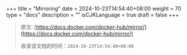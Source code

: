 +++
title = "Mirroring"
date = 2024-10-23T14:54:40+08:00
weight = 70
type = "docs"
description = ""
isCJKLanguage = true
draft = false
+++

> 原文: [https://docs.docker.com/docker-hub/mirror/](https://docs.docker.com/docker-hub/mirror/)
>
> 收录该文档的时间：`2024-10-23T14:54:40+08:00`
